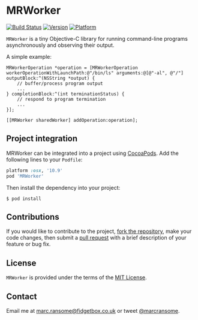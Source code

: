 # MRWorker

[![Build Status](http://img.shields.io/travis/marcransome/MRWorker.svg?style=flat)](https://travis-ci.org/marcransome/MRWorker) [![Version](https://img.shields.io/cocoapods/v/MRWorker.svg?style=flat)](http://cocoadocs.org/docsets/MRWorker) [![Platform](https://img.shields.io/cocoapods/p/MRWorker.svg?style=flat)](http://cocoadocs.org/docsets/MRWorker)

`MRWorker` is a tiny Objective-C library for running command-line programs asynchronously and observing their output.

A simple example:

```objc
MRWorkerOperation *operation = [MRWorkerOperation workerOperationWithLaunchPath:@"/bin/ls" arguments:@[@"-al", @"/"] outputBlock:^(NSString *output) {
    // buffer/process program output
    ...
} completionBlock:^(int terminationStatus) {
    // respond to program termination
    ...
}];

[[MRWorker sharedWorker] addOperation:operation];
```

## Project integration
MRWorker can be integrated into a project using [CocoaPods](http://cocoapods.org). Add the following lines to your `Podfile`:

```ruby
platform :osx, '10.9'
pod 'MRWorker'
```

Then install the dependency into your project:

`$ pod install`

## Contributions
If you would like to contribute to the project, [fork the repository](https://help.github.com/articles/fork-a-repo), make your code changes, then submit a [pull request](https://help.github.com/articles/using-pull-requests) with a brief description of your feature or bug fix.

## License
`MRWorker` is provided under the terms of the [MIT License](http://opensource.org/licenses/mit-license.php).

## Contact
Email me at [marc.ransome@fidgetbox.co.uk](mailto:marc.ransome@fidgetbox.co.uk) or tweet [@marcransome](http://www.twitter.com/marcransome).
